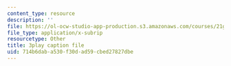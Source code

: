 ```yaml
---
content_type: resource
description: ''
file: https://ol-ocw-studio-app-production.s3.amazonaws.com/courses/21g-101-chinese-i-regular-fall-2014/714b6daba530f30dad59cbed27827dbe_hNUoYTJl3j4.srt
file_type: application/x-subrip
resourcetype: Other
title: 3play caption file
uid: 714b6dab-a530-f30d-ad59-cbed27827dbe
---
```

